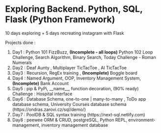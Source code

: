 # Exploring Backend. Python, SQL, Flask (Python Framework)

10 days exploring + 5 days recreating instagram with Flask

Projects done :

<ol>
    <li>Day1 : Python 101 FizzBuzz, <strong>(Incomplete - all loops)</strong> Python 102 Loop Challenge, Search Algorithm, Binary Search, Today Challenge - Roman Numerals </li>
    <li>Day2 : Deaf Aunty , Multiplayer TicTacToe , AI TicTacToe </li>
    <li>Day3 : Recursion, RegEx training , <strong>(Incomplete)</strong> Boggle board </li>
    <li>Day4 : Named Argument, OOP, Inventory Management System, <strong>(Incomplete)</strong> Bank Account </li>
    <li>Day5 : pip & PyPi, __name__, function decoration, (90% ready) Challenge : Hospital interface</li>
    <li>Day6 : Database Schema, one-to-one | many-to-many , ToDo app database schema, University Courses database schema (https://ondras.zarovi.cz/sql/demo/)</li>
    <li>Day7 : PoolDB & SQL syntax training (https://next-sql.netlify.com) </li>
    <li>Day8 : peewee ORM & CRUD, postgreSQL, Python REPL, environment-management, inventory management database</li>

</ol>

